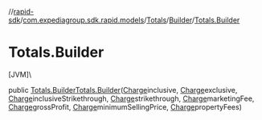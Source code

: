 //[rapid-sdk](../../../../index.md)/[com.expediagroup.sdk.rapid.models](../../index.md)/[Totals](../index.md)/[Builder](index.md)/[Totals.Builder](-totals.-builder.md)

# Totals.Builder

[JVM]\

public [Totals.Builder](index.md)[Totals.Builder](-totals.-builder.md)([Charge](../../-charge/index.md)inclusive, [Charge](../../-charge/index.md)exclusive, [Charge](../../-charge/index.md)inclusiveStrikethrough, [Charge](../../-charge/index.md)strikethrough, [Charge](../../-charge/index.md)marketingFee, [Charge](../../-charge/index.md)grossProfit, [Charge](../../-charge/index.md)minimumSellingPrice, [Charge](../../-charge/index.md)propertyFees)
